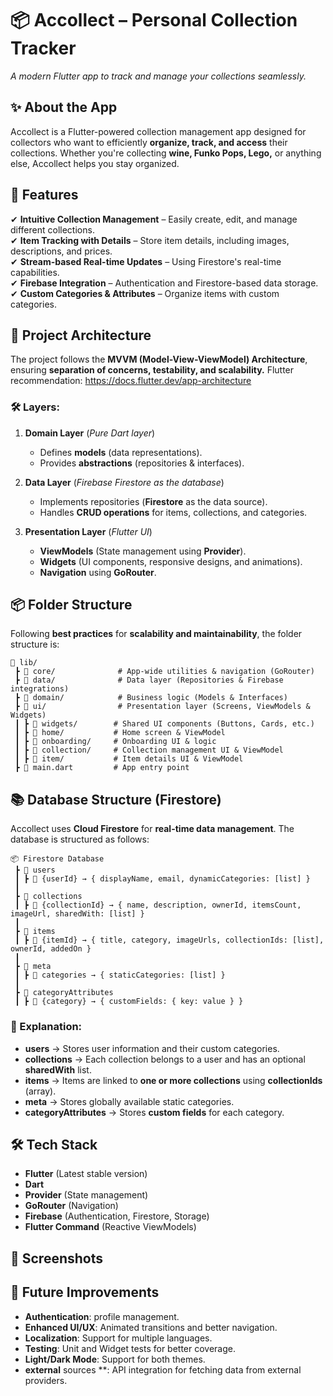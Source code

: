 # 📦 Accollect – Personal Collection Tracker

_A modern Flutter app to track and manage your collections seamlessly._

## ✨ About the App

Accollect is a Flutter-powered collection management app designed for collectors who want to
efficiently **organize, track, and access** their collections. Whether you're collecting **wine,
Funko Pops, Lego,** or anything else, Accollect helps you stay organized.

## 🚀 Features

✔ **Intuitive Collection Management** – Easily create, edit, and manage different collections.  
✔ **Item Tracking with Details** – Store item details, including images, descriptions, and prices.  
✔ **Stream-based Real-time Updates** – Using Firestore's real-time capabilities.  
✔ **Firebase Integration** – Authentication and Firestore-based data storage.  
✔ **Custom Categories & Attributes** – Organize items with custom categories.

## 📂 Project Architecture

The project follows the **MVVM (Model-View-ViewModel) Architecture**, ensuring **separation of
concerns, testability, and scalability.**
Flutter recommendation: https://docs.flutter.dev/app-architecture

### 🛠 Layers:

1. **Domain Layer** (_Pure Dart layer_)
   - Defines **models** (data representations).
   - Provides **abstractions** (repositories & interfaces).

2. **Data Layer** (_Firebase Firestore as the database_)
   - Implements repositories (**Firestore** as the data source).
   - Handles **CRUD operations** for items, collections, and categories.

3. **Presentation Layer** (_Flutter UI_)
   - **ViewModels** (State management using **Provider**).
   - **Widgets** (UI components, responsive designs, and animations).
   - **Navigation** using **GoRouter**.

## 📦 Folder Structure

Following **best practices** for **scalability and maintainability**, the folder structure is:

```
📂 lib/
 ┣ 📂 core/              # App-wide utilities & navigation (GoRouter)
 ┣ 📂 data/              # Data layer (Repositories & Firebase integrations)
 ┣ 📂 domain/            # Business logic (Models & Interfaces)
 ┣ 📂 ui/                # Presentation layer (Screens, ViewModels & Widgets)
 ┃ ┣ 📂 widgets/        # Shared UI components (Buttons, Cards, etc.)
 ┃ ┣ 📂 home/           # Home screen & ViewModel
 ┃ ┣ 📂 onboarding/     # Onboarding UI & logic
 ┃ ┣ 📂 collection/     # Collection management UI & ViewModel
 ┃ ┣ 📂 item/           # Item details UI & ViewModel
 ┣ 📂 main.dart         # App entry point
```

## 📚 Database Structure (Firestore)

Accollect uses **Cloud Firestore** for **real-time data management**. The database is structured as
follows:

```
📦 Firestore Database
 ┣ 📂 users
 ┃ ┣ 📄 {userId} → { displayName, email, dynamicCategories: [list] }
 ┃
 ┣ 📂 collections
 ┃ ┣ 📄 {collectionId} → { name, description, ownerId, itemsCount, imageUrl, sharedWith: [list] }
 ┃
 ┣ 📂 items
 ┃ ┣ 📄 {itemId} → { title, category, imageUrls, collectionIds: [list], ownerId, addedOn }
 ┃
 ┣ 📂 meta
 ┃ ┣ 📄 categories → { staticCategories: [list] }
 ┃
 ┣ 📂 categoryAttributes
 ┃ ┣ 📄 {category} → { customFields: { key: value } }
```

### 📝 Explanation:

- **users** → Stores user information and their custom categories.
- **collections** → Each collection belongs to a user and has an optional **sharedWith** list.
- **items** → Items are linked to **one or more collections** using **collectionIds** (array).
- **meta** → Stores globally available static categories.
- **categoryAttributes** → Stores **custom fields** for each category.

## 🛠️ Tech Stack

- **Flutter** (Latest stable version)
- **Dart**
- **Provider** (State management)
- **GoRouter** (Navigation)
- **Firebase** (Authentication, Firestore, Storage)
- **Flutter Command** (Reactive ViewModels)

## 📱 Screenshots

## 🎯 **Future Improvements**

- **Authentication**: profile management.
- **Enhanced UI/UX**: Animated transitions and better navigation.
- **Localization**: Support for multiple languages.
- **Testing**: Unit and Widget tests for better coverage.
- **Light/Dark Mode**: Support for both themes.
- **external** sources **: API integration for fetching data from external providers.